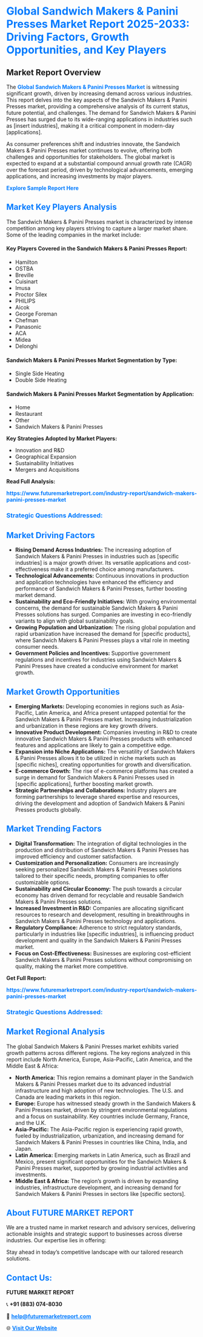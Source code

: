 <h1 style="color: #007BFF;">Global Sandwich Makers & Panini Presses Market Report 2025-2033: Driving Factors, Growth Opportunities, and Key Players</h1>

<section id="overview">
<h2>Market Report Overview</h2>
<p>The <a href="https://www.futuremarketreport.com/industry-report/sandwich-makers-panini-presses-market" style="color: #007BFF; text-decoration: none;"><strong>Global Sandwich Makers & Panini Presses Market</strong></a> is witnessing significant growth, driven by increasing demand across various industries. This report delves into the key aspects of the Sandwich Makers & Panini Presses market, providing a comprehensive analysis of its current status, future potential, and challenges. The demand for Sandwich Makers & Panini Presses has surged due to its wide-ranging applications in industries such as [insert industries], making it a critical component in modern-day [applications].</p>
<p>As consumer preferences shift and industries innovate, the Sandwich Makers & Panini Presses market continues to evolve, offering both challenges and opportunities for stakeholders. The global market is expected to expand at a substantial compound annual growth rate (CAGR) over the forecast period, driven by technological advancements, emerging applications, and increasing investments by major players.</p>
</section>

<section id="overview">
<p><a href="https://www.futuremarketreport.com/request-sample/reportId=112720" style="color: #007BFF; text-decoration: none;"><strong>Explore Sample Report Here</strong></a></p>
</section>

<section id="key-players">
<h2 style="color: #007BFF;">Market Key Players Analysis</h2>
<p>The Sandwich Makers & Panini Presses market is characterized by intense competition among key players striving to capture a larger market share. Some of the leading companies in the market include:</p>
<h4>Key Players Covered in the Sandwich Makers & Panini Presses Report:</h4>
<ul><li>Hamilton</li><li>OSTBA</li><li>Breville</li><li>Cuisinart</li><li>Imusa</li><li>Proctor Silex</li><li>PHILIPS</li><li>Aicok</li><li>George Foreman</li><li>Chefman</li><li>Panasonic</li><li>ACA</li><li>Midea</li><li>Delonghi</li></ul>
<h4>Sandwich Makers & Panini Presses Market Segmentation by Type:</h4>
<ul><li>Single Side Heating</li><li>Double Side Heating</li></ul>

<h4>Sandwich Makers & Panini Presses Market Segmentation by Application:</h4>
<ul><li>Home</li><li>Restaurant</li><li>Other</li><li>Sandwich Makers &amp; Panini Presses</li></ul>
<p><strong>Key Strategies Adopted by Market Players:</strong></p>
<ul>
<li>Innovation and R&D</li>
<li>Geographical Expansion</li>
<li>Sustainability Initiatives</li>
<li>Mergers and Acquisitions</li>
</ul>
</section>

<section>
<p><strong>Read Full Analysis: </strong></p><a href="https://www.futuremarketreport.com/industry-report/sandwich-makers-panini-presses-market" style="color: #007BFF; text-decoration: none;"><strong>https://www.futuremarketreport.com/industry-report/sandwich-makers-panini-presses-market</strong></a>
<h3 style="color: #007BFF;">Strategic Questions Addressed:</h3>
</section>

<section id="driving-factors">
<h2 style="color: #007BFF;">Market Driving Factors</h2>
<ul>
<li><strong>Rising Demand Across Industries:</strong> The increasing adoption of Sandwich Makers & Panini Presses in industries such as [specific industries] is a major growth driver. Its versatile applications and cost-effectiveness make it a preferred choice among manufacturers.</li>
<li><strong>Technological Advancements:</strong> Continuous innovations in production and application technologies have enhanced the efficiency and performance of Sandwich Makers & Panini Presses, further boosting market demand.</li>
<li><strong>Sustainability and Eco-Friendly Initiatives:</strong> With growing environmental concerns, the demand for sustainable Sandwich Makers & Panini Presses solutions has surged. Companies are investing in eco-friendly variants to align with global sustainability goals.</li>
<li><strong>Growing Population and Urbanization:</strong> The rising global population and rapid urbanization have increased the demand for [specific products], where Sandwich Makers & Panini Presses plays a vital role in meeting consumer needs.</li>
<li><strong>Government Policies and Incentives:</strong> Supportive government regulations and incentives for industries using Sandwich Makers & Panini Presses have created a conducive environment for market growth.</li>
</ul>
</section>

<section id="growth-opportunities">
<h2 style="color: #007BFF;">Market Growth Opportunities</h2>
<ul>
<li><strong>Emerging Markets:</strong> Developing economies in regions such as Asia-Pacific, Latin America, and Africa present untapped potential for the Sandwich Makers & Panini Presses market. Increasing industrialization and urbanization in these regions are key growth drivers.</li>
<li><strong>Innovative Product Development:</strong> Companies investing in R&D to create innovative Sandwich Makers & Panini Presses products with enhanced features and applications are likely to gain a competitive edge.</li>
<li><strong>Expansion into Niche Applications:</strong> The versatility of Sandwich Makers & Panini Presses allows it to be utilized in niche markets such as [specific niches], creating opportunities for growth and diversification.</li>
<li><strong>E-commerce Growth:</strong> The rise of e-commerce platforms has created a surge in demand for Sandwich Makers & Panini Presses used in [specific applications], further boosting market growth.</li>
<li><strong>Strategic Partnerships and Collaborations:</strong> Industry players are forming partnerships to leverage shared expertise and resources, driving the development and adoption of Sandwich Makers & Panini Presses products globally.</li>
</ul>
</section>

<section id="trending-factors">
<h2 style="color: #007BFF;">Market Trending Factors</h2>
<ul>
<li><strong>Digital Transformation:</strong> The integration of digital technologies in the production and distribution of Sandwich Makers & Panini Presses has improved efficiency and customer satisfaction.</li>
<li><strong>Customization and Personalization:</strong> Consumers are increasingly seeking personalized Sandwich Makers & Panini Presses solutions tailored to their specific needs, prompting companies to offer customizable options.</li>
<li><strong>Sustainability and Circular Economy:</strong> The push towards a circular economy has driven demand for recyclable and reusable Sandwich Makers & Panini Presses solutions.</li>
<li><strong>Increased Investment in R&D:</strong> Companies are allocating significant resources to research and development, resulting in breakthroughs in Sandwich Makers & Panini Presses technology and applications.</li>
<li><strong>Regulatory Compliance:</strong> Adherence to strict regulatory standards, particularly in industries like [specific industries], is influencing product development and quality in the Sandwich Makers & Panini Presses market.</li>
<li><strong>Focus on Cost-Effectiveness:</strong> Businesses are exploring cost-efficient Sandwich Makers & Panini Presses solutions without compromising on quality, making the market more competitive.</li>
</ul>
</section>

<section>
<p><strong>Get Full Report: </strong></p><a href="https://www.futuremarketreport.com/industry-report/sandwich-makers-panini-presses-market" style="color: #007BFF; text-decoration: none;"><strong>https://www.futuremarketreport.com/industry-report/sandwich-makers-panini-presses-market</strong></a>
<h3 style="color: #007BFF;">Strategic Questions Addressed:</h3>
</section>


<section id="regional-analysis">
<h2 style="color: #007BFF;">Market Regional Analysis</h2>
<p>The global Sandwich Makers & Panini Presses market exhibits varied growth patterns across different regions. The key regions analyzed in this report include North America, Europe, Asia-Pacific, Latin America, and the Middle East & Africa:</p>
<ul>
<li><strong>North America:</strong> This region remains a dominant player in the Sandwich Makers & Panini Presses market due to its advanced industrial infrastructure and high adoption of new technologies. The U.S. and Canada are leading markets in this region.</li>
<li><strong>Europe:</strong> Europe has witnessed steady growth in the Sandwich Makers & Panini Presses market, driven by stringent environmental regulations and a focus on sustainability. Key countries include Germany, France, and the U.K.</li>
<li><strong>Asia-Pacific:</strong> The Asia-Pacific region is experiencing rapid growth, fueled by industrialization, urbanization, and increasing demand for Sandwich Makers & Panini Presses in countries like China, India, and Japan.</li>
<li><strong>Latin America:</strong> Emerging markets in Latin America, such as Brazil and Mexico, present significant opportunities for the Sandwich Makers & Panini Presses market, supported by growing industrial activities and investments.</li>
<li><strong>Middle East & Africa:</strong> The region’s growth is driven by expanding industries, infrastructure development, and increasing demand for Sandwich Makers & Panini Presses in sectors like [specific sectors].</li>
</ul>
</section>

<footer>
<h2 style="color: #007BFF;">About FUTURE MARKET REPORT</h2>
<p>We are a trusted name in market research and advisory services, delivering actionable insights and strategic support to businesses across diverse industries. Our expertise lies in offering:</p>

<p>Stay ahead in today’s competitive landscape with our tailored research solutions.</p>

<h2 style="color: #007BFF;">Contact Us:</h2>
<p><strong>FUTURE MARKET REPORT</strong></p>
<p>📞 <strong>+91 (883) 074-8030</strong></p>
<p>📧 <strong><a href="mailto:help@futuremarketreport.com" style="color: #007BFF;">help@futuremarketreport.com</a></strong></p>
<p>🌐 <strong><a href="https://www.futuremarketreport.com/" style="color: #007BFF;">Visit Our Website</a></strong></p>
</footer>